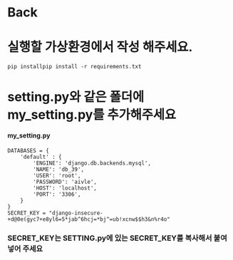 # Back

# 실행할 가상환경에서 작성 해주세요.
```
pip installpip install -r requirements.txt

```

# setting.py와 같은 폴더에 my_setting.py를 추가해주세요
#### my_setting.py
```
DATABASES = {
    'default' : {
        'ENGINE': 'django.db.backends.mysql',
        'NAME': 'db_39',
        'USER': 'root',
        'PASSWORD': 'aivle',
        'HOST': 'localhost',
        'PORT': '3306',
    }
}
SECRET_KEY = "django-insecure-+d@0e(gyc7+e8yl6=5*jab^6hcj=*bj^=ub!xcnw$$h3&n%r4o"
```
### SECRET_KEY는 SETTING.py에 있는 SECRET_KEY를 복사해서 붙여넣어 주세요
